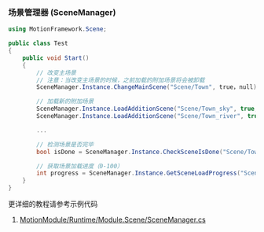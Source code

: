 ### 场景管理器 (SceneManager)

```C#
using MotionFramework.Scene;

public class Test
{
	public void Start()
	{
		// 改变主场景
		// 注意：当改变主场景的时候，之前加载的附加场景将会被卸载
		SceneManager.Instance.ChangeMainScene("Scene/Town", true，null);

		// 加载新的附加场景
		SceneManager.Instance.LoadAdditionScene("Scene/Town_sky", true, null);
		SceneManager.Instance.LoadAdditionScene("Scene/Town_river", true, null);

		...

		// 检测场景是否完毕
		bool isDone = SceneManager.Instance.CheckSceneIsDone("Scene/Town")

		// 获取场景加载进度（0-100）
		int progress = SceneManager.Instance.GetSceneLoadProgress("Scene/Town")
	}
}
```

更详细的教程请参考示例代码
1. [MotionModule/Runtime/Module.Scene/SceneManager.cs](https://github.com/gmhevinci/MotionFramework/blob/master/Assets/MotionFramework/MotionModule/Runtime/Module.Scene/SceneManager.cs)